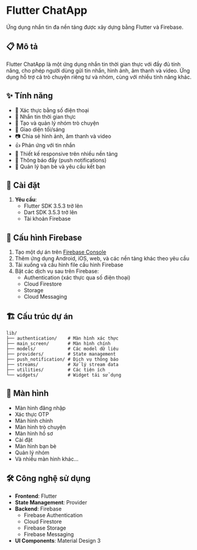 # Flutter ChatApp

Ứng dụng nhắn tin đa nền tảng được xây dựng bằng Flutter và Firebase.


## 📋 Mô tả

Flutter ChatApp là một ứng dụng nhắn tin thời gian thực với đầy đủ tính năng, cho phép người dùng gửi tin nhắn, hình ảnh, âm thanh và video. Ứng dụng hỗ trợ cả trò chuyện riêng tư và nhóm, cùng với nhiều tính năng khác.

## ✨ Tính năng

- 🔐 Xác thực bằng số điện thoại
- 💬 Nhắn tin thời gian thực
- 👥 Tạo và quản lý nhóm trò chuyện
- 🌙 Giao diện tối/sáng
- 📷 Chia sẻ hình ảnh, âm thanh và video
- 👍 Phản ứng với tin nhắn
- 📱 Thiết kế responsive trên nhiều nền tảng
- 🔔 Thông báo đẩy (push notifications)
- 👫 Quản lý bạn bè và yêu cầu kết bạn

## 🚀 Cài đặt

1. **Yêu cầu**: 
   - Flutter SDK 3.5.3 trở lên
   - Dart SDK 3.5.3 trở lên
   - Tài khoản Firebase


## 🔧 Cấu hình Firebase

1. Tạo một dự án trên [Firebase Console](https://console.firebase.google.com/)
2. Thêm ứng dụng Android, iOS, web, và các nền tảng khác theo yêu cầu
3. Tải xuống và cấu hình file cấu hình Firebase 
4. Bật các dịch vụ sau trên Firebase:
   - Authentication (xác thực qua số điện thoại)
   - Cloud Firestore
   - Storage
   - Cloud Messaging

## 🏗️ Cấu trúc dự án

```
lib/
├── authentication/    # Màn hình xác thực 
├── main_screen/       # Màn hình chính
├── models/            # Các model dữ liệu
├── providers/         # State management
├── push_notification/ # Dịch vụ thông báo
├── streams/           # Xử lý stream data
├── utilities/         # Các tiện ích
└── widgets/           # Widget tái sử dụng
```

## 📱 Màn hình

- Màn hình đăng nhập
- Xác thực OTP
- Màn hình chính
- Màn hình trò chuyện
- Màn hình hồ sơ
- Cài đặt
- Màn hình bạn bè
- Quản lý nhóm
- Và nhiều màn hình khác...

## 🛠️ Công nghệ sử dụng

- **Frontend**: Flutter
- **State Management**: Provider
- **Backend**: Firebase
  - Firebase Authentication
  - Cloud Firestore
  - Firebase Storage
  - Firebase Messaging
- **UI Components**: Material Design 3
